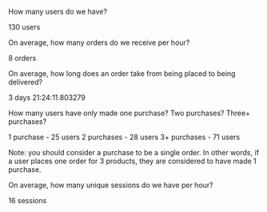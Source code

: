 How many users do we have?
<!-- select
  count(*)
from dbt_robert_t.stg_users; -->
130 users

On average, how many orders do we receive per hour?
<!-- select
  round(avg(num_orders), 0)
from 
  (select 
  date_trunc('hour', created_at) as created_at_hour,
  count(*) as num_orders
from dbt_robert_t.stg_orders
group by 1) avg_num_orders -->
8 orders 

On average, how long does an order take from being placed to being delivered?
<!-- with deliver_time as ( 
  select
    delivered_at - created_at as deliver_time
  from dbt_robert_t.stg_orders
) 
select 
  avg(deliver_time) as avg_deliver_time
from deliver_time -->
3 days 21:24:11.803279

How many users have only made one purchase? Two purchases? Three+ purchases?
<!-- with orders_per_user as ( 
  select
    user_id,
    count(*) as num_orders
  from dbt_robert_t.stg_orders
  group by user_id 
)
select 
  case 
    when num_orders = 1 then '1'
    when num_orders = 2 then '2'
    when num_orders >= 3 then '3+'
  end as purchase_cats,
  count(*) as num_users
from orders_per_user
group by purchase_cats -->

1 purchase - 25 users
2 purchases - 28 users
3+ purchases - 71 users

Note: you should consider a purchase to be a single order. In other words, if a user places one order for 3 products, they are considered to have made 1 purchase.

On average, how many unique sessions do we have per hour?
<!-- select
  round(avg(unique_sessions), 0)
from (select 
        date_trunc('hour', created_at) as created_at_hour,
        count(distinct(session_id)) as unique_sessions
      from dbt_robert_t.stg_events
      group by created_at_hour) unique_sessions_per_hour -->
16 sessions